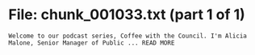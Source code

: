 ﻿# File: chunk_001033.txt (part 1 of 1)
```
Welcome to our podcast series, Coffee with the Council. I'm Alicia Malone, Senior Manager of Public ... READ MORE
```

